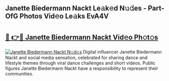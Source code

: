 ## Janette Biedermann Nackt Le𝚊k𝚎d N𝚞𝚍es - Part-OfG Photos Vid𝚎o Le𝚊ks EvA4V

# <h2><a href="http://fb6kfd.evod.top/?m=Janette+Biedermann+Nackt">🔗 👉🔴 Janette Biedermann Nackt Vid𝚎o Ph𝚘t𝚘s</a></h2>

[![Janette Biedermann Nackt N𝚞d𝚎s](https://i.imgur.com/8V9OHl7.gif)](http://fb6kfd.evod.top/?m=Janette+Biedermann+Nackt)
Digital influencer Janette Biedermann Nackt and social media sensation, celebrated for sharing dance and lifestyle themes through viral dance challenges and short videos. Public figures Janette Biedermann Nackt have a responsibility to represent their communities. 
